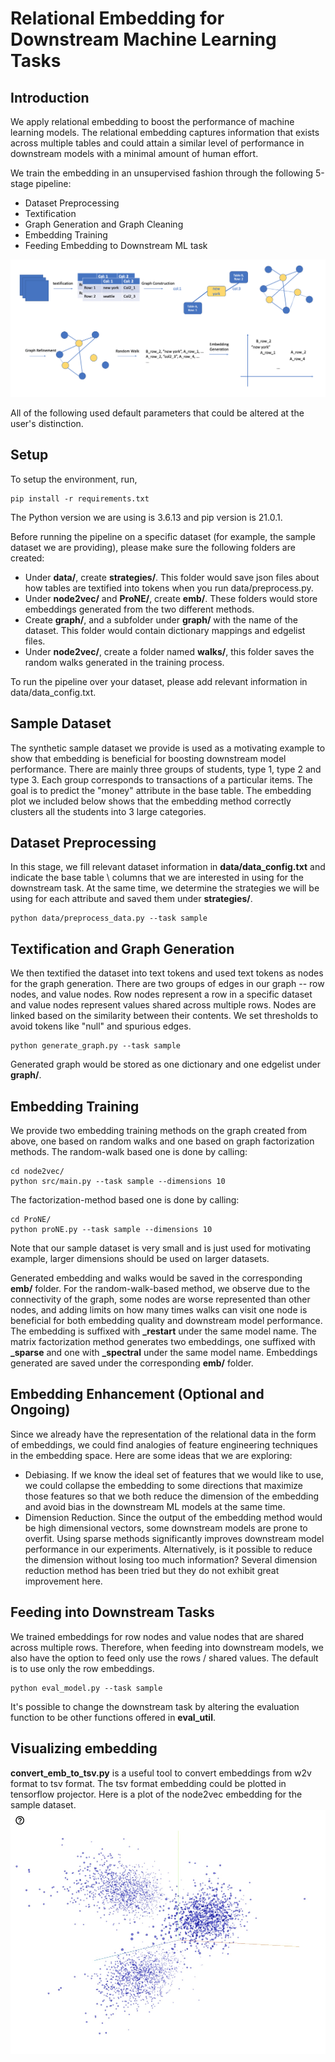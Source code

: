 
# Relational Embedding for Downstream Machine Learning Tasks

  
## Introduction

  

We apply relational embedding to boost the performance of machine learning models. The relational embedding captures information that exists across multiple tables and could attain a similar level of performance in downstream models with a minimal amount of human effort.

 
We train the embedding in an unsupervised fashion through the following 5-stage pipeline: 

- Dataset Preprocessing
- Textification 
- Graph Generation and Graph Cleaning 
- Embedding Training 
- Feeding Embedding to Downstream ML task 

![System Pipeline](Sys-pipeline.png)

All of the following used default parameters that could be altered at the user's distinction. 

## Setup 
To setup the environment, run, 
```
pip install -r requirements.txt
```  

The Python version we are using is 3.6.13 and pip version is 21.0.1.

Before running the pipeline on a specific dataset (for example, the sample dataset we are providing), please make sure the following folders are created: 

- Under **data/**, create **strategies/**. This folder would save json files about how tables are textified into tokens when you run data/preprocess.py. 
- Under **node2vec/** and **ProNE/**, create **emb/**. These folders would store embeddings generated from the two different methods. 
- Create **graph/**, and a subfolder under **graph/** with the name of the dataset. This folder would contain dictionary mappings and edgelist files.
- Under **node2vec/**, create a folder named **walks/**, this folder saves the random walks generated in the training process. 

To run the pipeline over your dataset, please add relevant information in data/data_config.txt. 

## Sample Dataset 
The synthetic sample dataset we provide is used as a motivating example to show that embedding is beneficial for boosting downstream model performance. There are mainly three groups of students, type 1, type 2 and type 3. Each group corresponds to transactions of a particular items. The goal is to predict the "money" attribute in the base table. The embedding plot we included below shows that the embedding method correctly clusters all the students into 3 large categories. 


## Dataset Preprocessing
In this stage, we fill relevant dataset information in **data/data_config.txt** and indicate the base table \ columns that we are interested in using for the downstream task. At the same time, we determine the strategies we will be using for each attribute and saved them under **strategies/**.

```
python data/preprocess_data.py --task sample 
```

## Textification and Graph Generation 
We then textified the dataset into text tokens and used text tokens as nodes for the graph generation. There are two groups of edges in our graph -- row nodes, and value nodes. Row nodes represent a row in a specific dataset and value nodes represent values shared across multiple rows. Nodes are linked based on the similarity between their contents. We set thresholds to avoid tokens like "null" and spurious edges. 

```
python generate_graph.py --task sample 
```

Generated graph would be stored as one dictionary and one edgelist under **graph/**. 

## Embedding Training 
We provide two embedding training methods on the graph created from above, one based on random walks and one based on graph factorization methods. The random-walk based one is done by calling: 

```
cd node2vec/ 
python src/main.py --task sample --dimensions 10
```
 
 The factorization-method based one is done by calling: 
 ```
 cd ProNE/ 
python proNE.py --task sample --dimensions 10
 ```

Note that our sample dataset is very small and is just used for motivating example, larger dimensions should be used on larger datasets. 

Generated embedding and walks would be saved in the corresponding **emb/** folder. For the random-walk-based method, we observe due to the connectivity of the graph, some nodes are worse represented than other nodes, and adding limits on how many times walks can visit one node is beneficial for both embedding quality and downstream model performance. The embedding is suffixed with **_restart** under the same model name. The matrix factorization method generates two embeddings, one suffixed with **_sparse** and one with **_spectral** under the same model name. Embeddings generated are saved under the corresponding **emb/** folder. 

## Embedding Enhancement (Optional and Ongoing) 
Since we already have the representation of the relational data in the form of embeddings, we could find analogies of feature engineering techniques in the embedding space. Here are some ideas that we are exploring: 

- Debiasing. If we know the ideal set of features that we would like to use, we could collapse the embedding to some directions that maximize those features so that we both reduce the dimension of the embedding and avoid bias in the downstream ML models at the same time. 
- Dimension Reduction. Since the output of the embedding method would be high dimensional vectors, some downstream models are prone to overfit. Using sparse methods significantly improves downstream model performance in our experiments. Alternatively, is it possible to reduce the dimension without losing too much information? Several dimension reduction method has been tried but they do not exhibit great improvement here. 

## Feeding into Downstream Tasks 
We trained embeddings for row nodes and value nodes that are shared across multiple rows. Therefore, when feeding into downstream models, we also have the option to feed only use the rows / shared values. The default is to use only the row embeddings.

```
python eval_model.py --task sample 
```

It's possible to change the downstream task by altering the evaluation function to be other functions offered in **eval_util**.

## Visualizing embedding 
**convert_emb_to_tsv.py** is a useful tool to convert embeddings from w2v format to tsv format. The tsv format embedding could be plotted in tensorflow projector. Here is a plot of the node2vec embedding for the sample dataset. 
![Sample](Background-ex.png)